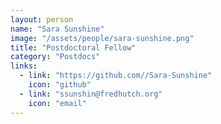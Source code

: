```yaml
---
layout: person
name: "Sara Sunshine"
image: "/assets/people/sara-sunshine.png"
title: "Postdoctoral Fellow"
category: "Postdocs"
links:
  - link: "https://github.com//Sara-Sunshine"
    icon: "github"
  - link: "ssunshin@fredhutch.org"
    icon: "email"
---
```

